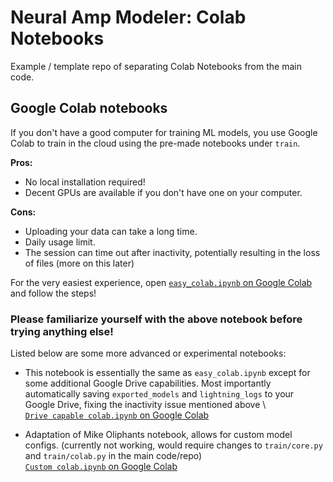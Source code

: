 # Neural Amp Modeler: Colab Notebooks
Example / template repo of separating Colab Notebooks from the main code.

## Google Colab notebooks

If you don't have a good computer for training ML models, you use Google Colab to train
in the cloud using the pre-made notebooks under `train`.

**Pros:**

- No local installation required!
- Decent GPUs are available if you don't have one on your computer.

**Cons:**

- Uploading your data can take a long time.
- Daily usage limit.
- The session can time out after inactivity, potentially resulting in the loss of files (more on this later)


For the very easiest experience, open 
[`easy_colab.ipynb` on Google Colab](https://colab.research.google.com/github/d-Vincent-b/NeuralAmpModeler-ColabNotebooks/blob/main/train/easy_colab.ipynb)
and follow the steps!

### Please familiarize yourself with the above notebook before trying anything else!
Listed below are some more advanced or experimental notebooks:

- This notebook is essentially the same as `easy_colab.ipynb` except for some additional Google Drive capabilities. Most importantly automatically saving `exported_models` and `lightning_logs` to your Google Drive, fixing the inactivity issue mentioned above \  
[`Drive capable colab.ipynb` on Google Colab](https://colab.research.google.com/github/d-Vincent-b/NeuralAmpModeler-ColabNotebooks/blob/main/train/drivecapable_colab.ipynb)
  
- Adaptation of Mike Oliphants notebook, allows for custom model configs. (currently not working, would require changes to `train/core.py` and `train/colab.py` in the main code/repo) \
[`Custom colab.ipynb` on Google Colab](https://colab.research.google.com/github/d-Vincent-b/NeuralAmpModeler-ColabNotebooks/blob/main/train/custom_colab.ipynb)
